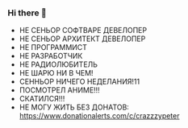 ### Hi there 👋

- НЕ СЕНЬОР СОФТВАРЕ ДЕВЕЛОПЕР
- НЕ СЕНЬОР АРХИТЕКТ ДЕВЕЛОПЕР
- НЕ ПРОГРАММИСТ
- НЕ РАЗРАБОТЧИК
- НЕ РАДИОЛЮБИТЕЛЬ
- НЕ ШАРЮ НИ В ЧЕМ!
- СЕННЬОР НИЧЕГО НЕДЕЛАНИЯ!11
- ПОСМОТРЕЛ АНИМЕ!!!
- СКАТИЛСЯ!!!
- НЕ МОГУ ЖИТЬ БЕЗ ДОНАТОВ: https://www.donationalerts.com/c/crazzzypeter

<!--
**crazzzypeter/crazzzypeter** is a ✨ _special_ ✨ repository because its `README.md` (this file) appears on your GitHub profile.

Here are some ideas to get you started:

- 🔭 I’m currently working on ...
- 🌱 I’m currently learning ...
- 👯 I’m looking to collaborate on ...
- 🤔 I’m looking for help with ...
- 💬 Ask me about ...
- 📫 How to reach me: ...
- 😄 Pronouns: ...
- ⚡ Fun fact: ...
-->
